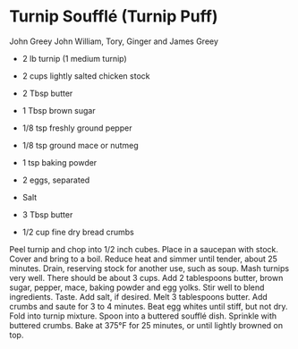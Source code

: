 # Turnip Soufflé (Turnip Puff)

John Greey
John William, Tory, Ginger and James Greey

- 2 lb turnip (1 medium turnip)
- 2 cups lightly salted chicken stock
- 2 Tbsp butter
- 1 Tbsp brown sugar
- 1/8 tsp freshly ground pepper

- 1/8 tsp ground mace or nutmeg
- 1 tsp baking powder
- 2 eggs, separated
- Salt
- 3 Tbsp butter
- 1/2 cup fine dry bread crumbs

Peel turnip and chop into 1/2 inch cubes. Place in a saucepan with stock.  Cover and bring to a boil. Reduce heat and simmer until tender, about 25 minutes. Drain, reserving stock for another use, such as soup. Mash turnips very well. There should be about 3 cups. Add 2 tablespoons butter, brown sugar, pepper, mace, baking powder and egg yolks. Stir well to blend ingredients. Taste. Add salt, if desired. Melt 3 tablespoons butter. Add crumbs and saute for 3 to 4 minutes. Beat egg whites until stiff, but not dry. Fold into turnip mixture. Spoon into a buttered soufflé dish. Sprinkle with buttered crumbs. Bake at 375°F for 25 minutes, or until lightly browned on top.